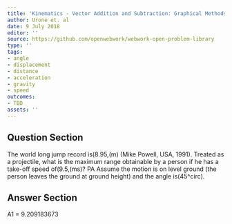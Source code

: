 ```yaml
---
title: 'Kinematics - Vector Addition and Subtraction: Graphical Methods'
author: Urone et. al
date: 9 July 2018
editor: ''
source: https://github.com/openwebwork/webwork-open-problem-library
type: ''
tags:
- angle
- displacement
- distance
- acceleration
- gravity
- speed
outcomes:
- TBD
assets: ''
---
```


## Question Section 

The world long jump record is(8.95,(m) (Mike Powell, USA, 1991). Treated as a projectile, what is the maximum range obtainable by a person if he has a take-off speed of(9.5,(ms)?
PA
Assume the motion is on level ground (the person leaves the ground at ground height) and the angle is(45^circ).

## Answer Section

A1 = 9.209183673